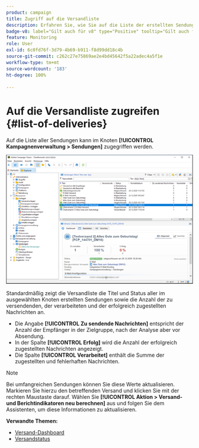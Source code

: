 ```yaml
---
product: campaign
title: Zugriff auf die Versandliste
description: Erfahren Sie, wie Sie auf die Liste der erstellten Sendungen zugreifen können
badge-v8: label="Gilt auch für v8" type="Positive" tooltip="Gilt auch für Campaign v8"
feature: Monitoring
role: User
exl-id: 6c0fd76f-3d79-4b69-b911-f8d99dd18c4b
source-git-commit: c262c27e75869ae2e4bd45642f5a22adec4a5f1e
workflow-type: tm+mt
source-wordcount: '183'
ht-degree: 100%

---
```


# Auf die Versandliste zugreifen {#list-of-deliveries}



Auf die Liste aller Sendungen kann im Knoten **[!UICONTROL Kampagnenverwaltung > Sendungen]** zugegriffen werden.

![](assets/deliveries-list.png)

Standardmäßig zeigt die Versandliste die Titel und Status aller im ausgewählten Knoten erstellten Sendungen sowie die Anzahl der zu versendenden, der verarbeiteten und der erfolgreich zugestellten Nachrichten an.

* Die Angabe **[!UICONTROL Zu sendende Nachrichten]** entspricht der Anzahl der Empfänger in der Zielgruppe, nach der Analyse aber vor Absendung.
* In der Spalte **[!UICONTROL Erfolg]** wird die Anzahl der erfolgreich zugestellten Nachrichten angezeigt.
* Die Spalte **[!UICONTROL Verarbeitet]** enthält die Summe der zugestellten und fehlerhaften Nachrichten.

>[!NOTE]
>
>Bei umfangreichen Sendungen können Sie diese Werte aktualisieren. Markieren Sie hierzu den betreffenden Versand und klicken Sie mit der rechten Maustaste darauf. Wählen Sie **[!UICONTROL Aktion > Versand- und Berichtindikatoren neu berechnen]** aus und folgen Sie dem Assistenten, um diese Informationen zu aktualisieren.

**Verwandte Themen:**

* [Versand-Dashboard](delivery-dashboard.md)
* [Versandstatus](delivery-statuses.md)
